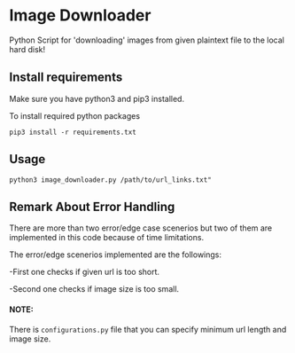 Image Downloader
============

Python Script for 'downloading' images from given plaintext file to the local hard disk!

Install requirements
-----
Make sure you have python3 and pip3 installed.

To install required python packages 
```
pip3 install -r requirements.txt
```
Usage
-----
```
python3 image_downloader.py /path/to/url_links.txt"
```
Remark About Error Handling 
-----
There are more than two error/edge case scenerios but two of them are implemented in this code because of time limitations.

The error/edge scenerios implemented are the followings:

-First one checks if given url is too short.

-Second one checks if image size is too small.
#### NOTE:
There is ``configurations.py`` file that you can specify minimum url length and image size.